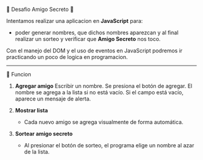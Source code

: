 :eyes: Desafio Amigo Secreto :eyes:

Intentamos realizar una aplicacion en  **JavaScript** para:
- poder generar nombres, que dichos nombres aparezcan y al final realizar un sorteo y verificar que **Amigo Secreto** nos toco.

Con el manejo del DOM y el uso de eventos en JavaScript podremos ir practicando un poco de logica en programacion.

---

:large_blue_circle: Funcion
1. **Agregar amigo**
   Escribir un nombre.
   Se presiona el botón de agregar.
   El nombre se agrega a la lista si no está vacío.
   Si el campo está vacío, aparece un mensaje de alerta.

2. **Mostrar lista**
   - Cada nuevo amigo se agrega visualmente de forma automática.

3. **Sortear amigo secreto**
   - Al presionar el botón de sorteo, el programa elige un nombre al azar de la lista.
